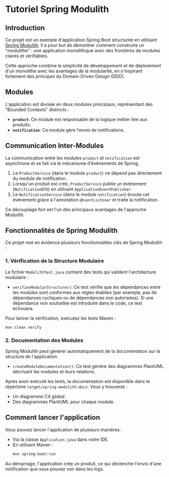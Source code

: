 # Tutoriel Spring Modulith

## Introduction

Ce projet est un exemple d'application Spring Boot structurée en utilisant [Spring Modulith](https://spring.io/projects/spring-modulith). Il a pour but de démontrer comment construire un "modulithe" : une application monolithique avec des frontières de modules claires et vérifiables.

Cette approche combine la simplicité de développement et de déploiement d'un monolithe avec les avantages de la modularité, en s'inspirant fortement des principes du Domain-Driven Design (DDD).

## Modules

L'application est divisée en deux modules principaux, représentant des "Bounded Contexts" distincts :

-   **`product`**: Ce module est responsable de la logique métier liée aux produits.
-   **`notification`**: Ce module gère l'envoi de notifications.

## Communication Inter-Modules

La communication entre les modules `product` et `notification` est asynchrone et se fait via le mécanisme d'événements de Spring.

1.  Le `ProductService` (dans le module `product`) ne dépend pas directement du module de notification.
2.  Lorsqu'un produit est créé, `ProductService` publie un événement (`NotificationDTO`) en utilisant `ApplicationEventPublisher`.
3.  Le `NotificationService` (dans le module `notification`) écoute cet événement grâce à l'annotation `@EventListener` et traite la notification.

Ce découplage fort est l'un des principaux avantages de l'approche Modulith.

## Fonctionnalités de Spring Modulith

Ce projet met en évidence plusieurs fonctionnalités clés de Spring Modulith :

### 1. Vérification de la Structure Modulaire

Le fichier `ModulithTest.java` contient des tests qui valident l'architecture modulaire :
-   `verifiesModularStructure()`: Ce test vérifie que les dépendances entre les modules sont conformes aux règles établies (par exemple, pas de dépendances cycliques ou de dépendances non autorisées). Si une dépendance non souhaitée est introduite dans le code, ce test échouera.

Pour lancer la vérification, exécutez les tests Maven :
```bash
mvn clean verify
```

### 2. Documentation des Modules

Spring Modulith peut générer automatiquement de la documentation sur la structure de l'application.
-   `createModuleDocumentation()`: Ce test génère des diagrammes PlantUML décrivant les modules et leurs relations.

Après avoir exécuté les tests, la documentation est disponible dans le répertoire `target/spring-modulith-docs`. Vous y trouverez :
-   Un diagramme C4 global.
-   Des diagrammes PlantUML pour chaque module.

## Comment lancer l'application

Vous pouvez lancer l'application de plusieurs manières :

-   Via la classe `Application.java` dans votre IDE.
-   En utilisant Maven :
    ```bash
    mvn spring-boot:run
    ```

Au démarrage, l'application crée un produit, ce qui déclenche l'envoi d'une notification que vous pouvez voir dans les logs.
